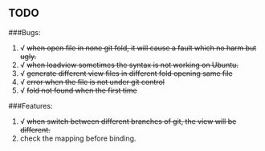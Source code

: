 TODO
---

###Bugs:
1. √ ~~when open file in none git fold, it will cause a fault which no harm but ugly.~~
2. √ ~~when loadview sometimes the syntax is not working on Ubuntu.~~
3. √ ~~generate different view files in different fold opening same file~~
4. √ ~~error when the file is not under git control~~
5. √ ~~fold not found when the first time~~

###Features:
1. √ ~~when switch between different branches of git, the view will be different.~~
2. check the mapping before binding.
